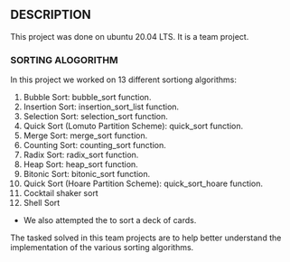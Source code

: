 ## DESCRIPTION

This project was done on ubuntu 20.04 LTS. It is a team project.


### SORTING ALOGORITHM

In this project we worked on 13 different sortiong algorithms:
1. Bubble Sort: bubble_sort function.
2. Insertion Sort: insertion_sort_list function.
3. Selection Sort: selection_sort function.
4. Quick Sort (Lomuto Partition Scheme): quick_sort function.
5. Merge Sort: merge_sort function.
6. Counting Sort: counting_sort function.
7. Radix Sort: radix_sort function.
8. Heap Sort: heap_sort function.
9. Bitonic Sort: bitonic_sort function.
10. Quick Sort (Hoare Partition Scheme): quick_sort_hoare function.
11. Cocktail shaker sort
12. Shell Sort

- We also attempted the to sort a deck of cards.

The tasked solved in this team projects are to help better understand the implementation of the various sorting algorithms.

